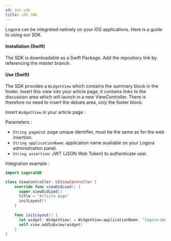 ```yaml
---
id: ios-sdk
title: iOS SDK
---
```


Logora can be integrated natively on your iOS applications. Here is a guide to using our SDK.

#### Installation (Swift)

The SDK is downloadable as a Swift Package. Add the repository link by referencing the _master_ branch.


#### Use (Swift)

The SDK provides a `WidgetView` which contains the summary block in the footer. Insert this view into your article page, it contains links to the discussion area which will launch in a new ViewController. There is therefore no need to insert the debate area, only the footer block.

Insert `WidgetView` in your article page :

Parameters :
- `String pageUid`: page unique identifier, must be the same as for the web insertion.
- `String applicationName`: application name available on your Logora administration panel.
- `String assertion`: JWT (JSON Web Token) to authenticate user.

Integration example :

```swift
import LogoraSDK

class ViewController: UIViewController {
    override func viewDidLoad() {
      super.viewDidLoad()
      title = "Article page"
      initLayout()
    }
    
    func initLayout() {
      let widget: WidgetView! = WidgetView(applicationName: "logora-demo", pageUid: "my-article", null)
      self.view.addSubview(widget)
    }
}
```
